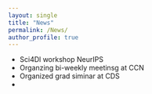 ```yaml
---
layout: single
title: "News"
permalink: /News/
author_profile: true
---
```


- Sci4Dl workshop NeurIPS
- Organzing bi-weekly meetinsg at CCN
- Organized grad siminar at CDS
- 